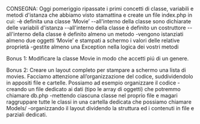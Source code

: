 CONSEGNA:
Oggi pomeriggio ripassate i primi concetti di classe, variabili e metodi d'istanza che abbiamo visto stamattina e create un file index.php in cui:
-è definita una classe ‘Movie’
--all'interno della classe sono dichiarate delle variabili d'istanza
--all'interno della classe è definito un costruttore
--all'interno della classe è definito almeno un metodo
-vengono istanziati almeno due oggetti ‘Movie’ e stampati a schermo i valori delle relative proprietà
-gestite almeno una Exception nella logica dei vostri metodi

Bonus 1:
Modificare la classe Movie in modo che accetti piú di un genere.

Bonus 2:
Creare un layout completo per stampare a schermo una lista di movies.
Facciamo attenzione all’organizzazione del codice, suddividendolo in appositi file e cartelle. Possiamo ad esempio organizzare il codice
-creando un file dedicato ai dati (tipo le array di oggetti) che potremmo chiamare db.php
-mettendo ciascuna classe nel proprio file e magari raggruppare tutte le classi in una cartella dedicata che possiamo chiamare Models/
-organizzando il layout dividendo la struttura ed i contenuti in file e parziali dedicati.
